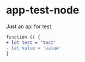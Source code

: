 # app-test-node
Just an api for test

```Diff Javascript
function () {
+ let test = 'test'
- let value = 'value'
}
```
